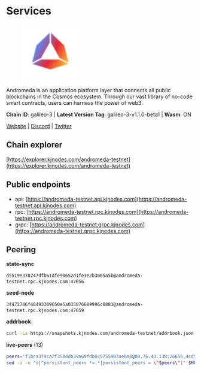 # Services

<figure><img src="https://raw.githubusercontent.com/kj89/cosmos-images/main/logos/andromeda.png" width="150" alt=""><figcaption></figcaption></figure>

Andromeda is an application platform layer that connects all  public blockchains in the Cosmos ecosystem. Through our vast  library of no-code smart contracts, users can harness the power of web3.

**Chain ID**: galileo-3 | **Latest Version Tag**: galileo-3-v1.1.0-beta1 | **Wasm**: ON

[Website](https://www.andromedaprotocol.io) | [Discord](https://discord.gg/wzM3kSN3sE) | [Twitter](https://twitter.com/andromedaprot)




## Chain explorer
[https://explorer.kjnodes.com/andromeda-testnet](https://explorer.kjnodes.com/andromeda-testnet)

## Public endpoints

* api: [https://andromeda-testnet.api.kjnodes.com](https://andromeda-testnet.api.kjnodes.com)
* rpc: [https://andromeda-testnet.rpc.kjnodes.com](https://andromeda-testnet.rpc.kjnodes.com)
* grpc: [https://andromeda-testnet.grpc.kjnodes.com](https://andromeda-testnet.grpc.kjnodes.com)

## Peering

**state-sync**

```text
d5519e378247dfb61dfe90652d1fe3e2b3005a5b@andromeda-testnet.rpc.kjnodes.com:47656
```

**seed-node**

```text
3f472746f46493309650e5a033076689996c8881@andromeda-testnet.rpc.kjnodes.com:47659
```

**addrbook**
```bash
curl -Ls https://snapshots.kjnodes.com/andromeda-testnet/addrbook.json > $HOME/.andromedad/config/addrbook.json
```

**live-peers** (13)
```bash
peers="f1bca379ca2f358ddb39a69fdb0c9755903aeba8@80.76.43.138:26656,4cd929e58c35970289659e402a582115671baaee@65.109.106.91:25656,7ff2aaa5c49a0907e52689cc90fa416ec70e06a4@185.245.182.152:30656,d5519e378247dfb61dfe90652d1fe3e2b3005a5b@65.109.68.190:47656,99cebda3a65a35b9a6a8bef774c8b92c1e548aa5@65.108.226.26:36656,093a6c911937d6d870780003c2b0a39c050d9d85@194.31.109.199:26656,8870aca1936673bb2068ed07fcadc6c46d3ec3a1@146.190.83.6:22656,443a51f595c9ca16273ca6146db1375e4223a91f@172.93.110.154:26656,0a9c34419331688b0b40d50fddbee286927602cb@5.78.79.97:26656,3f9594221efe3e9cd4d0de31f71993fc0f12bf01@65.21.245.252:26656,bb81a52f86a5332e447373796f8a0b99f195816d@5.78.67.243:26656,bd323d2c7ce260b831d20923d390e4a1623f32c4@213.239.215.195:20095,0cc98f28ed826b3b43d2c88deb214ff01b36f6ce@159.69.126.18:15656"
sed -i -e "s|^persistent_peers *=.*|persistent_peers = \"$peers\"|" $HOME/.andromedad/config/config.toml
```
